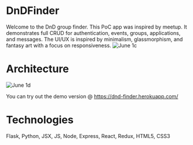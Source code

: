 # DnDFinder
Welcome to the DnD group finder.
This PoC app was inspired by meetup. It demonstrates full CRUD for authentication, events, groups, applications, and messages.
The UI/UX is inspired by minimalism, glassmorphism, and fantasy art with a focus on responsiveness. 
![June 1c](https://i.imgur.com/d9VSxc7.png)


# Architecture
![June 1d](https://i.imgur.com/oPZntBL.png)

You can try out the demo version @
https://dnd-finder.herokuapp.com/

# Technologies 
Flask, Python, JSX, JS, Node, Express, React, Redux, HTML5, CSS3
